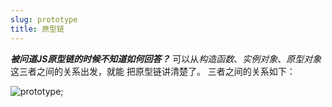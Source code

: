 ```yaml
---
slug: prototype
title: 原型链
---
```


***被问道JS原型链的时候不知道如何回答？*** 可以从*构造函数*、*实例对象*、*原型对象* 这三者之间的关系出发，就能
把原型链讲清楚了。
三者之间的关系如下：

![prototype](/img/prototype.png);
